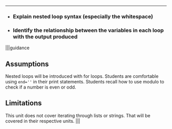 ----------

* ### Explain nested loop syntax (especially the whitespace) 
* ### Identify the relationship between the variables in each loop with the output produced

|||guidance
## Assumptions
Nested loops will be introduced with for loops. Students are comfortable using `end=''` in their print statements. Students recall how to use modulo to check if a number is even or odd.

## Limitations
This unit does not cover iterating through lists or strings. That will be covered in their respective units.
|||